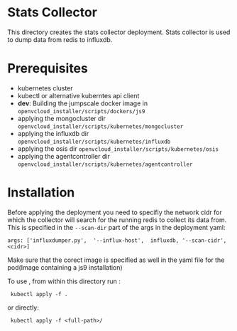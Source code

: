 # Stats Collector
This directory creates the stats collector deployment. Stats collector is used to dump data from redis to influxdb.

# Prerequisites
 - kubernetes cluster
 - kubectl or alternative kuberntes api client
 - **dev**:  Building the jumpscale docker image in  ```openvcloud_installer/scripts/dockers/js9```
 - applying the mongocluster dir ```openvcloud_installer/scripts/kubernetes/mongocluster```
 - applying the influxdb dir ```openvcloud_installer/scripts/kubernetes/influxdb```
 - applying the osis dir ```openvcloud_installer/scripts/kubernetes/osis```
 - applying the agentcontroller dir ```openvcloud_installer/scripts/kubernetes/agentcontroller```

# Installation

Before applying the deployment you need to specifiy the network cidr for which the collector will search for the running redis to collect its data from. This is specified in the `--scan-dir` part of the args in the deployment yaml:

```
args: ['influxdumper.py',  '--influx-host',  influxdb, '--scan-cidr', <cidr>]
```

Make sure that the corect image is specified as well in the yaml file for the pod(Image containing a js9 installation)

To use , from within this directory run :
```
 kubectl apply -f .
```
or directly:
```
 kubectl apply -f <full-path>/
